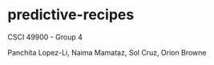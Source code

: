 # predictive-recipes

CSCI 49900 - Group 4 


Panchita Lopez-Li, Naima Mamataz, Sol Cruz, Orion Browne 
